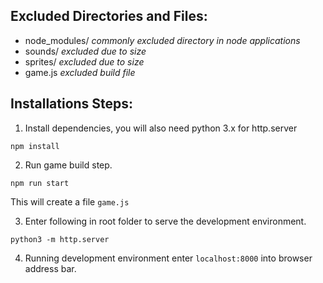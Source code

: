 ## Excluded Directories and Files:

- node_modules/ _commonly excluded directory in node applications_
- sounds/ _excluded due to size_
- sprites/ _excluded due to size_
- game.js _excluded build file_

## Installations Steps:

1. Install dependencies, you will also need python 3.x for http.server
```
npm install
```
2. Run game build step.
```
npm run start
```
  This will create a file `game.js`  
    
3. Enter following in root folder to serve the development environment.
```
python3 -m http.server
```
4. Running development environment enter `localhost:8000` into browser address bar.